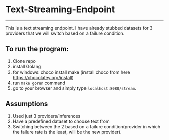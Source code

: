 # Text-Streaming-Endpoint
----------------------------------------------------
This is a text streaming endpoint. I have already stubbed datasets for 3 providers that we will switch based on a failure condition.

## To run the program:
1. Clone repo
2. install Golang
3. for windows: choco install make (install choco from here https://chocolatey.org/install)
4. run 
```make gorun``` command
5. go to your browser and simply type 
```localhost:8080/stream```.

## Assumptions
1. Used just 3 providers/inferences
2. Have a predefined dataset to choose text from
3. Switching between the 2 based on a failure condition(provider in which the failure rate is the least, will be the new provider).
